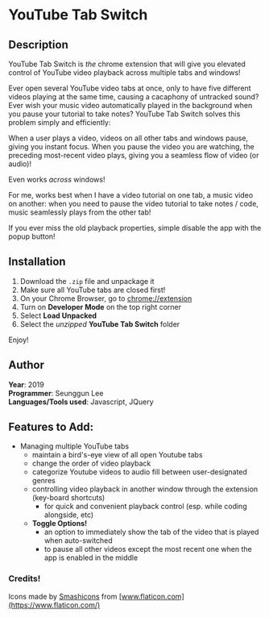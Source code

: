 # YouTube Tab Switch
## Description
YouTube Tab Switch is _the_ chrome extension that will give you elevated control of YouTube video playback across multiple tabs and windows!

Ever open several YouTube video tabs at once, only to have five different videos playing at the same time, causing a cacaphony of untracked sound? Ever wish your music video automatically played in the background when you pause your tutorial to take notes? YouTube Tab Switch solves this problem simply and efficiently:

When a user plays a video, videos on all other tabs and windows pause, giving you instant focus. When you pause the video you are watching, the preceding most-recent video plays, giving you a seamless flow of video (or audio)!

Even works _across_ windows!

For me, works best when I have a video tutorial on one tab, a music video on another: when you need to pause the video tutorial to take notes / code, music seamlessly plays from the other tab!

If you ever miss the old playback properties, simple disable the app with the popup button!

## Installation
1. Download the `.zip` file and unpackage it
2. Make sure all YouTube tabs are closed first!
3. On your Chrome Browser, go to <chrome://extension>
4. Turn on **Developer Mode** on the top right corner
5. Select **Load Unpacked**
6. Select the _unzipped_ **YouTube Tab Switch** folder


Enjoy!

## Author
**Year**: 2019  
**Programmer**: Seunggun Lee  
**Languages/Tools used**: Javascript, JQuery

## Features to Add:
- Managing multiple YouTube tabs
  - maintain a bird's-eye view of all open Youtube tabs
  - change the order of video playback
  - categorize Youtube videos to audio fill between user-designated genres
  - controlling video playback in another window through the extension (key-board shortcuts)
    - for quick and convenient playback control (esp. while coding alongside, etc)
  - **Toggle Options!**
    - an option to immediately show the tab of the video that is played when auto-switched
    - to pause all other videos except the most recent one when the app is enabled in the middle

### Credits!

Icons made by [Smashicons](https://www.flaticon.com/authors/smashicons) from [www.flaticon.com](https://www.flaticon.com/)